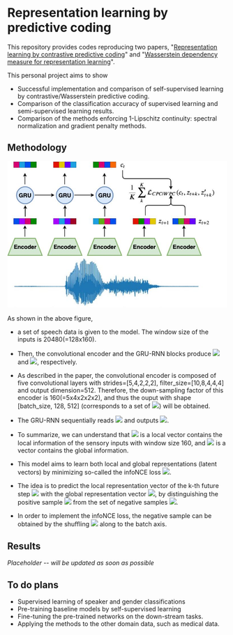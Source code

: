 # Representation learning by predictive coding

This repository provides codes reproducing two papers, "[Representation learning by contrastive predictive coding](https://arxiv.org/abs/1807.03748)" and "[Wasserstein dependency measure for representation learning](https://arxiv.org/abs/1903.11780)". 

This personal project aims to show
* Successful implementation and comparison of self-supervised learning by contrastive/Wasserstein predictive coding. 
* Comparison of the classification accuracy of supervised learning and semi-supervised learning results. 
* Comparison of the methods enforcing 1-Lipschitz continuity: spectral normalization and gradient penalty methods. 

## Methodology

![](predictive_coding.jpg)

As shown in the above figure,

* a set of speech data is given to the model. The window size of the inputs is 20480(=128x160). 

* Then, the convolutional encoder and the GRU-RNN blocks produce ![](http://www.sciweavers.org/upload/Tex2Img_1570607635/eqn.png) and ![](http://www.sciweavers.org/upload/Tex2Img_1570607691/eqn.png), respectively. 

* As described in the paper, the convolutional encoder is composed of five convolutional layers with strides=\[5,4,2,2,2\], filter_size=\[10,8,4,4,4\] and output dimension=512. Therefore, the down-sampling factor of this encoder is 160(=5x4x2x2x2), and thus the ouput with shape \[batch_size, 128, 512\] (corresponds to a set of ![](http://www.sciweavers.org/upload/Tex2Img_1570607635/eqn.png)) will be obtained.

* The GRU-RNN sequentially reads ![](http://www.sciweavers.org/upload/Tex2Img_1570607635/eqn.png) and outputs ![](http://www.sciweavers.org/upload/Tex2Img_1570607691/eqn.png). 

* To summarize, we can understand that ![](http://www.sciweavers.org/upload/Tex2Img_1570607635/eqn.png) is a local vector contains the local information of the sensory inputs with window size 160, and ![](http://www.sciweavers.org/upload/Tex2Img_1570607691/eqn.png) is a vector contains the global information.

* This model aims to learn both local and global representations (latent vectors) by minimizing so-called the infoNCE loss ![](http://www.sciweavers.org/upload/Tex2Img_1570608606/eqn.png). 

* The idea is to predict the local representation vector of the k-th future step ![](http://www.sciweavers.org/upload/Tex2Img_1570608830/eqn.png) with the global representation vector ![](http://www.sciweavers.org/upload/Tex2Img_1570607691/eqn.png), by distinguishing the positive sample ![](http://www.sciweavers.org/upload/Tex2Img_1570608830/eqn.png) from the set of negative samples ![](http://www.sciweavers.org/upload/Tex2Img_1570610352/eqn.png). 

* In order to implement the infoNCE loss, the negative sample can be obtained by the shuffling ![](http://www.sciweavers.org/upload/Tex2Img_1570608830/eqn.png) along to the batch axis. 

## Results

*Placeholder -- will be updated as soon as possible*

## To do plans

* Supervised learning of speaker and gender classifications 
* Pre-training baseline models by self-supervised learning
* Fine-tuning the pre-trained networks on the down-stream tasks.
* Applying the methods to the other domain data, such as medical data.

